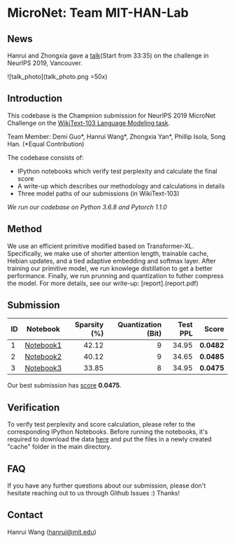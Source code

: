 # MicroNet: Team MIT-HAN-Lab


## News
Hanrui and Zhongxia gave a [talk](https://slideslive.com/38922007/competition-track-day-13)(Start from 33:35) on the challenge in NeurIPS 2019, Vancouver.

![talk_photo](talk_photo.png =50x)



## Introduction
This codebase is the Champnion submission for NeurIPS 2019 MicroNet Challenge on the [WikiText-103 Language Modeling task](https://micronet-challenge.github.io/index.html).

Team Member: Demi Guo\*, Hanrui Wang\*, Zhongxia Yan\*, Phillip Isola, Song Han. (\*Equal Contribution)

The codebase consists of:
* IPython notebooks which verify test perplexity and calculate the final score
* A write-up which describes our methodology and calculations in details
* Three model paths of our submissions (in WikiText-103)

*We run our codebase on Python 3.6.8 and Pytorch 1.1.0*

## Method 
We use an efficient primitive modified based on Transformer-XL. Specifically, we make use of shorter attention length, trainable cache, Hebian updates, and a tied adaptive embedding and softmax layer.
After training our primitive model, we run knowlege distillation to get a better performance. Finally, we run prunning and quantization to futher compress the model.
For more details, see our write-up: [report].(report.pdf)

## Submission 

| ID  | Notebook  | Sparsity (%) | Quantization (Bit)| Test PPL | **Score** |
| --- |:---------:| --------:|-------------:|---------:|----------:|
| 1 | [Notebook1](micronet_challenge-wikitext_103-1.ipynb)| 42.12 | 9 | 34.95 | **0.0482** |
| 2 | [Notebook2](micronet_challenge-wikitext_103-2.ipynb)| 40.12 | 9 | 34.65 | **0.0485** |
| 3 | [Notebook3](micronet_challenge-wikitext_103-3.ipynb)| 33.85 | 8 | 34.95 | **0.0475** |

Our best submission has [score](https://micronet-challenge.github.io/scoring_and_submission.html) **0.0475**.

## Verification
To verify test perplexity and score calculation, please refer to the corresponding IPython Notebooks. 
Before running the notebooks, it's required to download the data [here](https://www.dropbox.com/sh/nsj396bg6c4uy5a/AADlWpvbH7rD-Gku3HCt3_sDa?dl=0) and put the files in a newly created "cache" folder in the main directory.

## FAQ
If you have any further questions about our submission, please don't hesitate reaching out to us through Github Issues :)
Thanks!

## Contact
Hanrui Wang (hanrui@mit.edu)



